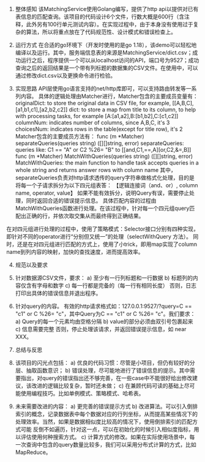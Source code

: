 1.	整体感知
该MatchingService使用Golang编写，提供了http api以提供对已有表信息的匹配查询。该项目的代码设计6个文件，行数大概是600行（含注释，此外另有100行单元测试内容）。在实现过程中，由于本身没有使用过于复杂的算法，所以将重点放在了代码规范性、设计模式和错误检查上。


2.	运行方式
在合适的go环境下（开发时使用的是go 1.18），该demo可以轻松地编译以及运行。其中，服务端信息表的来源是MatchingService/dict.csv；成功运行之后，程序提供一个可以从localhost访问的API，端口号为9527；成功查询之后的返回结果是一个带有列标题的数据集的CSV文件。在使用中，可以通过修改dict.csv以及更换命令进行检验。


3.	实现思路
  API层使用go语言支持的net/http库即可，可以支持路由转发等一系列内容。
  具体的逻辑处理由Matcher进行，Matcher包含的主要成员变量有：
    originalDict: to store the original data in CSV file, for example, [[A,B,C],[a1,b1,c1],[a2,b2,c2]]
    dict: to store a map from title to its column, to help with processing tasks, for example [A:[a1,a2],B:[b1,b2],C:[c1,c2]]
    columnNum: indicates number of columns, since A,B,C, it's 3
    choicesNum: indicates rows in the table(except for title row), it's 2
  Matcher包含的主要成员方法有：
    func (m *Matcher) separateQueries(queries string) ([][]string, error)
    separateQueries: queries like: C1 == "A" or C2 %26= "B" to [[and,C1,==,A][or,C2,&=,B]]
    func (m *Matcher) MatchWithQueries(queries string) ([][]string, error)
    MatchWithQueries: the main function to handle task accepts queries in a whole string and returns answer rows with column name
  其中，separateQueries负责对http请求透传的query字符串做格式化处理，目的是将每一个子请求拆分为以下四元组表答：
    【逻辑连接词（and、or）, column name, operator, value】
  如果不能有效拆分，说明Query有误，需要停止处理，同时返回合适的错误提示信息。
  具体匹配内容的过程由MatchWithQueries函数进行处理。在该过程中，针对每一个四元组query匹配出正确的行，并依次取交集从而最终得到正确结果。

  在对四元组进行处理的过程中，使用了策略模式：Selector接口分别有四种实现，即针对不同的operator进行“分别但又统一”的处理（selectWithQuery 方法）。
  同时，还是在对四元组进行匹配的方式上，使用了小trick，即用map实现了column name到列内容的映射，加快的查找速度，进而提高效率。


4.	规范以及要求
  1.	针对数据源CSV文件，要求：
    a)	至少有一行列标题和一行数据
    b)	标题列的内容仅含有字母和数字
    c)	每一行都是完备的（每一行有相同长度）
  否则，日志打印出具体的错误信息并退出程序。
  2.	针对query的内容。
  有效的http请求格式如：127.0.0.1:9527/?query=C == "c1" or C %26= "c"，其中Query为C == "c1" or C %26= "c"。我们要求：
    a)	Query的每一个元素均由空格分隔
    b)	value的部分必须由双引号包裹起来
    c)	信息需要完整
  否则，停止处理该请求，并返回错误提示信息，如 near XXX。


5.	总结与反思
  1.	该项目的闪光点包括：
    a)	优良的代码习惯：尽管是小项目，但仍有较好的分层、抽取函数意识；
    b)	错误处理，尽可能地进行了错误信息的提示。其中需要指出，对query的错误指出还不够完善，在一些case中不能很好给出修改建议，该改进的逻辑比较复杂，暂时还未做；
    c)	在兼顾代码可读的基础上尽可能使用编程技巧。比如单例模式、策略模式、哈希表。
  2.	未来需要改进的内容：
    a)	更完善的错误提示方式
    b)	改进算法。可以引入倒排索引的概念，记录数据表中每个数据对应的行列坐标，从而提高某些情况下的处理效率。当然，如果是数据相似度比较高的情况下，使用倒排索引的匹配方式可能  反倒不如遍历，针对这一点，可以在初始化的时候引入相似度指标，用以评估使用何种搜索方式。
    c)	计算方式的修改。如果在实际使用场景中，每一次查询中包含的query数量比较多，我们可以采用分布式计算的方式，比如MapReduce。
